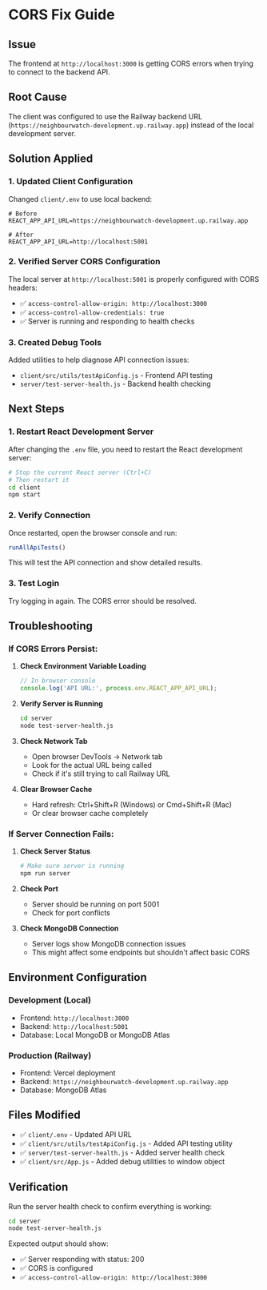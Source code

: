 # CORS Fix Guide

## Issue
The frontend at `http://localhost:3000` is getting CORS errors when trying to connect to the backend API.

## Root Cause
The client was configured to use the Railway backend URL (`https://neighbourwatch-development.up.railway.app`) instead of the local development server.

## Solution Applied

### 1. Updated Client Configuration
Changed `client/.env` to use local backend:
```env
# Before
REACT_APP_API_URL=https://neighbourwatch-development.up.railway.app

# After  
REACT_APP_API_URL=http://localhost:5001
```

### 2. Verified Server CORS Configuration
The local server at `http://localhost:5001` is properly configured with CORS headers:
- ✅ `access-control-allow-origin: http://localhost:3000`
- ✅ `access-control-allow-credentials: true`
- ✅ Server is running and responding to health checks

### 3. Created Debug Tools
Added utilities to help diagnose API connection issues:
- `client/src/utils/testApiConfig.js` - Frontend API testing
- `server/test-server-health.js` - Backend health checking

## Next Steps

### 1. Restart React Development Server
After changing the `.env` file, you need to restart the React development server:

```bash
# Stop the current React server (Ctrl+C)
# Then restart it
cd client
npm start
```

### 2. Verify Connection
Once restarted, open the browser console and run:
```javascript
runAllApiTests()
```

This will test the API connection and show detailed results.

### 3. Test Login
Try logging in again. The CORS error should be resolved.

## Troubleshooting

### If CORS Errors Persist:

1. **Check Environment Variable Loading**
   ```javascript
   // In browser console
   console.log('API URL:', process.env.REACT_APP_API_URL);
   ```

2. **Verify Server is Running**
   ```bash
   cd server
   node test-server-health.js
   ```

3. **Check Network Tab**
   - Open browser DevTools → Network tab
   - Look for the actual URL being called
   - Check if it's still trying to call Railway URL

4. **Clear Browser Cache**
   - Hard refresh: Ctrl+Shift+R (Windows) or Cmd+Shift+R (Mac)
   - Or clear browser cache completely

### If Server Connection Fails:

1. **Check Server Status**
   ```bash
   # Make sure server is running
   npm run server
   ```

2. **Check Port**
   - Server should be running on port 5001
   - Check for port conflicts

3. **Check MongoDB Connection**
   - Server logs show MongoDB connection issues
   - This might affect some endpoints but shouldn't affect basic CORS

## Environment Configuration

### Development (Local)
- Frontend: `http://localhost:3000`
- Backend: `http://localhost:5001`
- Database: Local MongoDB or MongoDB Atlas

### Production (Railway)
- Frontend: Vercel deployment
- Backend: `https://neighbourwatch-development.up.railway.app`
- Database: MongoDB Atlas

## Files Modified
- ✅ `client/.env` - Updated API URL
- ✅ `client/src/utils/testApiConfig.js` - Added API testing utility
- ✅ `server/test-server-health.js` - Added server health check
- ✅ `client/src/App.js` - Added debug utilities to window object

## Verification
Run the server health check to confirm everything is working:
```bash
cd server
node test-server-health.js
```

Expected output should show:
- ✅ Server responding with status: 200
- ✅ CORS is configured
- ✅ `access-control-allow-origin: http://localhost:3000`